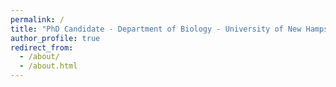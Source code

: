 ```yaml
---
permalink: /
title: "PhD Candidate - Department of Biology - University of New Hampshire"
author_profile: true
redirect_from: 
  - /about/
  - /about.html
---
```



